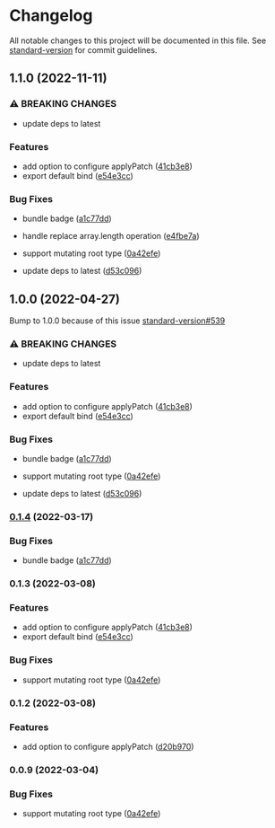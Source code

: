 # Changelog

All notable changes to this project will be documented in this file. See
[standard-version](https://github.com/conventional-changelog/standard-version) for commit guidelines.

## 1.1.0 (2022-11-11)

### ⚠ BREAKING CHANGES

- update deps to latest

### Features

- add option to configure applyPatch
  ([41cb3e8](https://github.com/sep2/immer-yjs/commit/41cb3e8dd316bbfd19045aba2590ccb331be523d))
- export default bind ([e54e3cc](https://github.com/sep2/immer-yjs/commit/e54e3cca0a8df6971fbe821be00af3440bcd5b9e))

### Bug Fixes

- bundle badge ([a1c77dd](https://github.com/sep2/immer-yjs/commit/a1c77dded078b33e8f0c1507847052b21589b59d))
- handle replace array.length operation
  ([e4fbe7a](https://github.com/sep2/immer-yjs/commit/e4fbe7a17f311a7d885ed7e4a67ce854c8dafd1e))
- support mutating root type
  ([0a42efe](https://github.com/sep2/immer-yjs/commit/0a42efed8c2249d640d9bbcf4279fe3d555d7560))

- update deps to latest ([d53c096](https://github.com/sep2/immer-yjs/commit/d53c0969cf459423648e7dc723eae5a7c7826d70))

## 1.0.0 (2022-04-27)

Bump to 1.0.0 because of this issue
[standard-version#539](https://github.com/conventional-changelog/standard-version/issues/539)

### ⚠ BREAKING CHANGES

- update deps to latest

### Features

- add option to configure applyPatch
  ([41cb3e8](https://github.com/sep2/immer-yjs/commit/41cb3e8dd316bbfd19045aba2590ccb331be523d))
- export default bind ([e54e3cc](https://github.com/sep2/immer-yjs/commit/e54e3cca0a8df6971fbe821be00af3440bcd5b9e))

### Bug Fixes

- bundle badge ([a1c77dd](https://github.com/sep2/immer-yjs/commit/a1c77dded078b33e8f0c1507847052b21589b59d))
- support mutating root type
  ([0a42efe](https://github.com/sep2/immer-yjs/commit/0a42efed8c2249d640d9bbcf4279fe3d555d7560))

- update deps to latest ([d53c096](https://github.com/sep2/immer-yjs/commit/d53c0969cf459423648e7dc723eae5a7c7826d70))

### [0.1.4](https://github.com/sep2/immer-yjs/compare/v0.1.3...v0.1.4) (2022-03-17)

### Bug Fixes

- bundle badge ([a1c77dd](https://github.com/sep2/immer-yjs/commit/a1c77dded078b33e8f0c1507847052b21589b59d))

### 0.1.3 (2022-03-08)

### Features

- add option to configure applyPatch
  ([41cb3e8](https://github.com/sep2/immer-yjs/commit/41cb3e8dd316bbfd19045aba2590ccb331be523d))
- export default bind ([e54e3cc](https://github.com/sep2/immer-yjs/commit/e54e3cca0a8df6971fbe821be00af3440bcd5b9e))

### Bug Fixes

- support mutating root type
  ([0a42efe](https://github.com/sep2/immer-yjs/commit/0a42efed8c2249d640d9bbcf4279fe3d555d7560))

### 0.1.2 (2022-03-08)

### Features

- add option to configure applyPatch
  ([d20b970](https://github.com/sep2/immer-yjs/commit/d20b970c4a75801230b3eb6094d290db62386e6d))

### 0.0.9 (2022-03-04)

### Bug Fixes

- support mutating root type
  ([0a42efe](https://github.com/sep2/immer-yjs/commit/0a42efed8c2249d640d9bbcf4279fe3d555d7560))
